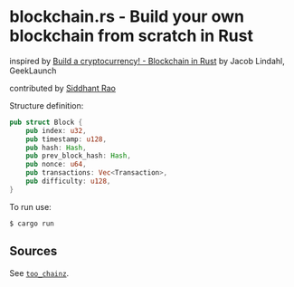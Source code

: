 # blockchain.rs - Build your own blockchain from scratch in Rust

inspired by [Build a cryptocurrency! - Blockchain in Rust](https://github.com/GeekLaunch/blockchain-rust) by Jacob Lindahl, GeekLaunch


contributed by [Siddhant Rao](https://github.com/siddhantrao23) 



Structure definition:

``` rs
pub struct Block {
    pub index: u32,
    pub timestamp: u128,
    pub hash: Hash,
    pub prev_block_hash: Hash,
    pub nonce: u64, 
    pub transactions: Vec<Transaction>, 
    pub difficulty: u128,
}
```


To run use:

    $ cargo run 




## Sources

See [`too_chainz`](https://github.com/siddhantrao23/too_chainz).
